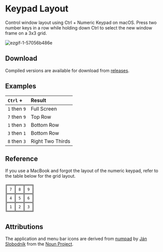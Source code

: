# Keypad Layout
Control window layout using Ctrl + Numeric Keypad on macOS. Press two number keys in a row while holding down Ctrl to select the new window frame on a 3x3 grid.

![ezgif-1-57056b486e](https://cloud.githubusercontent.com/assets/1794407/23961259/ac928d3c-09aa-11e7-9694-4c995639d254.gif)

## Download
Compiled versions are available for download from [releases](https://github.com/janten/keypad-layout/releases).

## Examples
| `Ctrl` +     | Result           |
| :----------- | :--------------- |
| `1` then `9` | Full Screen      |
| `7` then `9` | Top Row          |
| `1` then `3` | Bottom Row       |
| `3` then `1` | Bottom Row       |
| `8` then `3` | Right Two Thirds |

## Reference
If you use a MacBook and forgot the layout of the numeric keypad, refer to the table below for the grid layout.

    ╔═══╦═══╦═══╗
    ║ 7 ║ 8 ║ 9 ║
    ╠═══╬═══╬═══╣
    ║ 4 ║ 5 ║ 6 ║
    ╠═══╬═══╬═══╣
    ║ 1 ║ 2 ║ 3 ║
    ╚═══╩═══╩═══╝

## Attributions
The application and menu bar icons are derived from [numpad](https://thenounproject.com/term/numpad/801826/) by [Ján Slobodník](https://thenounproject.com/janslobodnik/) from the [Noun Project](https://thenounproject.com/).
